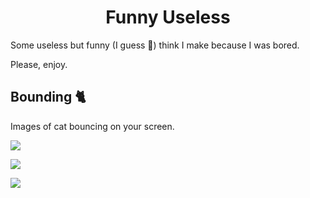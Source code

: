 <h1 align="center">Funny Useless</h1>

Some useless but funny (I guess 🤔) think I make because I was bored.

Please, enjoy.

## Bounding 🐈

Images of cat bouncing on your screen.

[<img src="https://img.shields.io/badge/-Click%20Here-339933?style=for-the-badge&logoColor=white&color=20b2aa"/>](https://tguichaoua.github.io/funny_useless/bounding)

[<img src="https://img.shields.io/badge/-Same%20but%20with%20dogo%20🐶-339933?style=for-the-badge&logoColor=white&color=5d478b"/>](https://tguichaoua.github.io/funny_useless/bounding?q=dog)

[<img src="https://img.shields.io/badge/-What%20about%20foxes%20🦊%20?-339933?style=for-the-badge&logoColor=white&color=ff6a6a"/>](https://tguichaoua.github.io/funny_useless/bounding?q=fox)
